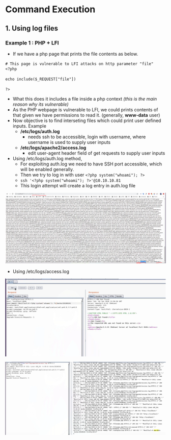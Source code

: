 # Command Execution

## 1. Using log files

### Example 1 : PHP + LFI

* If we have a php page that prints the file contents as below.

```text
# This page is vulnerable to LFI attacks on http parameter "file"
<?php

echo include($_REQUEST["file"])

?>
```

* What this does it includes a file inside a php context _\(this is the main reason why its vulnerable\)_
* As the PHP webpage is vulnerable to LFI, we could prints contents of that given we have permissions to read it. \(generally, **www-data** user\)
* Now objective is to find interseting files which could print user defined inputs. Example
  * **/etc/logs/auth.log**
    * needs ssh to be accessible, login with username, where username is used to supply user inputs
  * **/etc/logs/apache2/access.log**
    * edit user-agent header field of get requests to supply user inputs
* Using /etc/logs/auth.log method,
  * For exploiting auth.log we need to have SSH port accessible, which will be enabled generally.
  * Then we try to log in with user `<?php system("whoami"); ?>` 
  * `ssh '<?php system("whoami"); ?>'@10.10.10.81`
  * This login attempt will create a log entry in auth.log file

![successful command execution](../.gitbook/assets/image%20%28126%29.png)

* Using /etc/logs/access.log

![To supply user defined inputs](../.gitbook/assets/image%20%28127%29.png)

![Open access.log in php context](../.gitbook/assets/image%20%28129%29.png)




